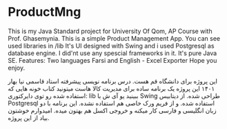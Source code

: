 # ProductMng
This is my Java Standard project for University Of Qom, AP Course with Prof. Ghasemynia.
This is a simple Product Management App.
You can see used libraries in /lib
It's UI designed with Swing
and i used Postgresql as database engine.
I did'nt use any spescial frameworks in it.
It's pure Java SE.
Features: Two languages Farsi and English - Excel Exporter
Hope you enjoy.




این پروژه برای دانشگاه قم هست.
درس برنامه نویسی پیشرفته استاد قاسمی نیا
بهار ۱۴۰۱
این پروژه یک برنامه ساده برای مدیریت کالا هاست
میتونید کتاب خونه هایی که استفاده شده رو توی دایرکتوری:
lib
ببینید
یو آی ش با 
Swing
طراحی شده.
از دیتابیس
Postgresql
استفاده شده.
و از فریم ورک خاصی هم استفاده نشده.
این برنامه با دو زبان انگلیسی و فارسی کار میکنه و خروجی اکسل هم بهتون میده.
امیدوارم خوشتون بیاد از این پروژه.
